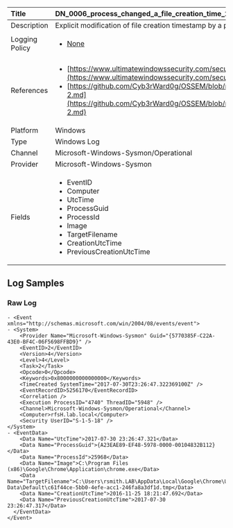 | Title          | DN_0006_process_changed_a_file_creation_time_2                                                                                                      |
|:---------------|:-----------------------------------------------------------------------------------------------------------------|
| Description    | Explicit modification of file creation timestamp by a process                                                                                                |
| Logging Policy | <ul><li>[None](../Logging_Policies/None.md)</li></ul> |
| References     | <ul><li>[https://www.ultimatewindowssecurity.com/securitylog/encyclopedia/event.aspx?eventid=90002](https://www.ultimatewindowssecurity.com/securitylog/encyclopedia/event.aspx?eventid=90002)</li><li>[https://github.com/Cyb3rWard0g/OSSEM/blob/master/data_dictionaries/windows/sysmon/event-2.md](https://github.com/Cyb3rWard0g/OSSEM/blob/master/data_dictionaries/windows/sysmon/event-2.md)</li></ul>                                  |
| Platform       | Windows    																																															  |
| Type           | Windows Log        																																															  |
| Channel        | Microsoft-Windows-Sysmon/Operational     																																															  |
| Provider       | Microsoft-Windows-Sysmon    																																															  |
| Fields         | <ul><li>EventID</li><li>Computer</li><li>UtcTime</li><li>ProcessGuid</li><li>ProcessId</li><li>Image</li><li>TargetFilename</li><li>CreationUtcTime</li><li>PreviousCreationUtcTime</li></ul>                                               |


## Log Samples

### Raw Log

```
- <Event xmlns="http://schemas.microsoft.com/win/2004/08/events/event">
- <System>
    <Provider Name="Microsoft-Windows-Sysmon" Guid="{5770385F-C22A-43E0-BF4C-06F5698FFBD9}" />
    <EventID>2</EventID>
    <Version>4</Version>
    <Level>4</Level>
    <Task>2</Task>
    <Opcode>0</Opcode>
    <Keywords>0x8000000000000000</Keywords>
    <TimeCreated SystemTime="2017-07-30T23:26:47.322369100Z" />
    <EventRecordID>5256170</EventRecordID>
    <Correlation />
    <Execution ProcessID="4740" ThreadID="5948" />
    <Channel>Microsoft-Windows-Sysmon/Operational</Channel>
    <Computer>rfsH.lab.local</Computer>
    <Security UserID="S-1-5-18" />
</System>
- <EventData>
    <Data Name="UtcTime">2017-07-30 23:26:47.321</Data>
    <Data Name="ProcessGuid">{A23EAE89-EF48-5978-0000-00104832B112}</Data>
    <Data Name="ProcessId">25968</Data>
    <Data Name="Image">C:\Program Files (x86)\Google\Chrome\Application\chrome.exe</Data>
    <Data Name="TargetFilename">C:\Users\rsmith.LAB\AppData\Local\Google\Chrome\User Data\Default\c61f44ce-5bb0-4efe-acc1-246fa8a3df1d.tmp</Data>
    <Data Name="CreationUtcTime">2016-11-25 18:21:47.692</Data>
    <Data Name="PreviousCreationUtcTime">2017-07-30 23:26:47.317</Data>
  </EventData>
</Event>

```




